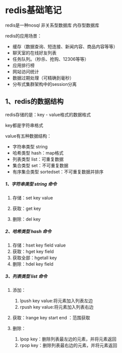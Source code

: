 # redis基础笔记

redis是一种nosql 非关系型数据库 内存型数据库

redis的应用场景：

- 缓存（数据查询、短连接、新闻内容、商品内容等等）
- 聊天室的在线好友列表
- 任务队列。（秒杀、抢购、12306等等）
- 应用排行榜
- 网站访问统计
- 数据过期处理（可精确到毫秒）
- 分布式集群架构中的session分离

## 1、redis的数据结构



redis存储的是：key - value格式的数据格式

key都是字符串格式

value有五种数据结构：

- 字符串类型 string
- 哈希类型 hash：map格式
- 列表类型 list：可重复数据
- 集合类型 set：不可重复数据
- 有序集合类型 sortedset：不可重复数据并排序

##### 1、字符串类型 string 命令

1. 存储：set key value

2. 获取：get key

3. 删除：del key

##### 2、哈希类型 hash 命令

1. 存储：hset key field value
2. 获取：hget key field
3. 获取全部：hgetall key
4. 删除：hdel key field

##### 3、列表类型 list 命令

1. 添加：

   1. lpush key value:将元素加入列表左边
   2. rpush key value:将元素加入列表右边

2. 获取：lrange key start end ：范围获取

3. 删除：

   1. lpop key：删除列表最左边的元素，并将元素返回
   2. rpop key：删除列表最右边的元素，并将元素返回

   